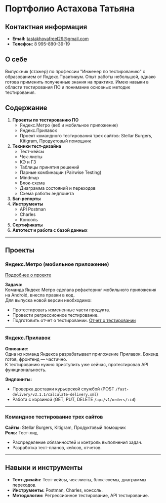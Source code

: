 
# Портфолио Астахова Татьяна

## Контактная информация
- **Email:** tastakhovafreel29@gmail.com
- **Телефон:** 8 995-880-39-19

## О себе
Выпускник (стажер) по профессии "Инженер по тестированию" с образованием от Яндекс.Практикум. 
Опыт работы небольшой, однако готова применить полученные знания на практике. 
Имею навыки в области тестирования ПО и понимание основных методик тестирования.

## Содержание
1. **Проекты по тестированию ПО**
    - Яндекс.Метро (веб и мобильное приложение)
    - Яндекс.Прилавок
    - Проект командного тестирования трех сайтов: Stellar Burgers, Kitigram, Продуктовый помощник
2. **Техники тест-дизайна**
    - Тест-кейсы
    - Чек-листы
    - КЭ и ГЗ
    - Таблицы принятия решений
    - Парные комбинации (Pairwise Testing)
    - Mindmap
    - Блок-схема
    - Диаграмма состояний и переходов
    - Схема работы эндпоинта
3. **Баг-репорты**
4. **Инструменты**
    - API Postman
    - Charles
    - Консоль
5. **Сертификаты**
6. **Автотест и работа с базой данных**

---

## Проекты

### Яндекс.Метро (мобильное приложение)
[Подробнее о проекте](https://yandex.ru/metro/moscow?scheme_id=sc34974011)

**Задача:**  
Команда Яндекс Метро сделала рефакторинг мобильного приложения на Android, внесла правки в код.  
Для выпуска новой версии необходимо:
- Протестировать измененные части продукта.
- Провести регрессионное тестирование.
- Подготовить отчет о тестировании.
  [Отчет о тестировании](https://docs.google.com/document/d/1bDthY25zjpCf6SNNiP-FM-udMgAq0R-lGfK7NAPKOTg/edit?usp=sharing)
---

### Яндекс.Прилавок
**Описание:**  
Одна из команд Яндекса разрабатывает приложение Прилавок. Бэкенд готов, фронтенд — частично.  
К тестированию нужно приступить уже сейчас, протестировав API функциональность.

**Эндпоинты:**
- Проверка доставки курьерской службой (POST `/fast-delivery/v3.1.1/calculate-delivery.xml`)
- Работа с корзиной (GET, PUT, DELETE `/api/v1/orders/:id`)

---

### Командное тестирование трех сайтов
**Сайты:** Stellar Burgers, Kitigram, Продуктовый помощник  
**Роль:** Тест-лид  
- Распределение обязанностей и контроль выполнения задач.
- Разработка тест-планов, кейсов, отчетов.

---

## Навыки и инструменты
- **Тест-дизайн:** Тест-кейсы, чек-листы, блок-схемы, диаграммы переходов.
- **Инструменты:** Postman, Charles, консоль.
- **Методологии:** Регрессионное тестирование, API тестирование.

